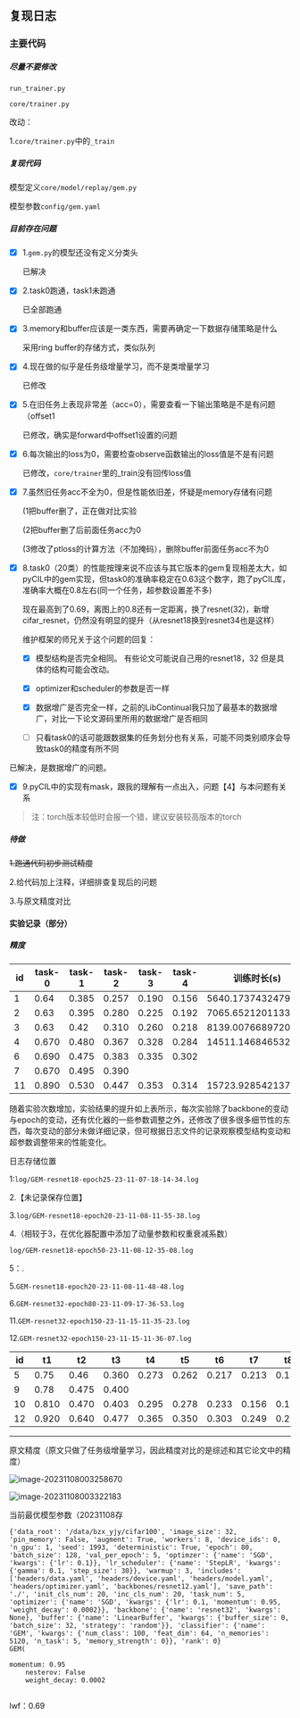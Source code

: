 ## 复现日志

### 主要代码

##### 尽量不要修改

`run_trainer.py`

`core/trainer.py`

改动：

1.`core/trainer.py`中的`_train`

##### 复现代码

模型定义`core/model/replay/gem.py`

模型参数`config/gem.yaml`

##### 目前存在问题

- [x] 1.`gem.py`的模型还没有定义分类头

  已解决

- [x] 2.task0跑通，task1未跑通

  已全部跑通

- [x] 3.memory和buffer应该是一类东西，需要再确定一下数据存储策略是什么

  采用ring buffer的存储方式，类似队列

- [x] 4.现在做的似乎是任务级增量学习，而不是类增量学习

  已修改

- [x] 5.在旧任务上表现非常差（acc=0），需要查看一下输出策略是不是有问题（offset1

  已修改，确实是forward中offset1设置的问题

- [x] 6.每次输出的loss为0，需要检查observe函数输出的loss值是不是有问题

  已修改，`core/trainer`里的_train没有回传loss值

- [x] 7.虽然旧任务acc不全为0，但是性能依旧差，怀疑是memory存储有问题

  (1把buffer删了，正在做对比实验

  (2把buffer删了后前面任务acc为0

  (3修改了ptloss的计算方法（不加掩码），删除buffer前面任务acc不为0

- [x] 8.task0（20类）的性能按理来说不应该与其它版本的gem复现相差太大，如pyCIL中的gem实现，但task0的准确率稳定在0.63这个数字，跑了pyCIL库，准确率大概在0.8左右(同一个任务，超参数设置差不多)

  现在最高到了0.69，离图上的0.8还有一定距离，换了resnet(32)，新增cifar_resnet，仍然没有明显的提升（从resnet18换到resnet34也是这样）

  

  维护框架的师兄关于这个问题的回复：

  - [x] 模型结构是否完全相同。  有些论文可能说自己用的resnet18，32 但是具体的结构可能会改动。
  - [x] optimizer和scheduler的参数是否一样
  - [x] 数据增广是否完全一样，之前的LibContinual我只加了最基本的数据增广，对比一下论文源码里所用的数据增广是否相同
  - [ ] 只看task0的话可能跟数据集的任务划分也有关系，可能不同类别顺序会导致task0的精度有所不同


已解决，是数据增广的问题。

- [x] 9.pyCIL中的实现有mask，跟我的理解有一点出入，问题【4】与本问题有关系

  

> 注：torch版本较低时会报一个错，建议安装较高版本的torch



##### 待做

~~1.跑通代码初步测试精度~~

2.给代码加上注释，详细排查复现后的问题

3.与原文精度对比



#### 实验记录（部分）

##### 精度

| id   | task-0 | task-1 | task-2 | task-3 | task-4 | 训练时长(s)        |
| ---- | ------ | ------ | ------ | ------ | ------ | ------------------ |
| 1    | 0.64   | 0.385  | 0.257  | 0.190  | 0.156  | 5640.173743247986  |
| 2    | 0.63   | 0.395  | 0.280  | 0.225  | 0.192  | 7065.652120113373  |
| 3    | 0.63   | 0.42   | 0.310  | 0.260  | 0.218  | 8139.007668972015  |
| 4    | 0.670  | 0.480  | 0.367  | 0.328  | 0.284  | 14511.146846532822 |
| 6    | 0.690  | 0.475  | 0.383  | 0.335  | 0.302  |                    |
| 7    | 0.670  | 0.495  | 0.390  |        |        |                    |
| 11   | 0.890  | 0.530  | 0.447  | 0.353  | 0.314  | 15723.928542137146 |

随着实验次数增加，实验结果的提升如上表所示，每次实验除了backbone的变动与epoch的变动，还有优化器的一些参数调整之外，还修改了很多很多细节性的东西，每次变动的部分未做详细记录，但可根据日志文件的记录观察模型结构变动和超参数调整带来的性能变化。



日志存储位置

1:`log/GEM-resnet18-epoch25-23-11-07-18-14-34.log`

2.【未记录保存位置】

3.`log/GEM-resnet18-epoch20-23-11-08-11-55-38.log`

4.（相较于3，在优化器配置中添加了动量参数和权重衰减系数）

`log/GEM-resnet18-epoch50-23-11-08-12-35-08.log`

5：.

5.`GEM-resnet18-epoch20-23-11-08-11-48-48.log`

6.`GEM-resnet32-epoch80-23-11-09-17-36-53.log`

11.`GEM-resnet32-epoch150-23-11-15-11-35-23.log`

12.`GEM-resnet32-epoch150-23-11-15-11-36-07.log`

| id   | t1    | t2    | t3    | t4    | t5    | t6    | t7    | t8    | t9    | t10   |                   |
| ---- | ----- | ----- | ----- | ----- | ----- | ----- | ----- | ----- | ----- | ----- | ----------------- |
| 5    | 0.75  | 0.46  | 0.360 | 0.273 | 0.262 | 0.217 | 0.213 | 0.182 | 0.173 | 0.157 | 10246.50859093666 |
| 9    | 0.78  | 0.475 | 0.400 |       |       |       |       |       |       |       |                   |
| 10   | 0.810 | 0.470 | 0.403 | 0.295 | 0.278 | 0.233 | 0.156 | 0.126 | 0.120 | 0.064 |                   |
| 12   | 0.920 | 0.640 | 0.477 | 0.365 | 0.350 | 0.303 | 0.249 | 0.223 | 0.198 | 0.101 |                   |

---

原文精度（原文只做了任务级增量学习，因此精度对比的是综述和其它论文中的精度）

![image-20231108003258670](C:\Users\hanabi\AppData\Roaming\Typora\typora-user-images\image-20231108003258670.png)

![image-20231108003322183](C:\Users\hanabi\AppData\Roaming\Typora\typora-user-images\image-20231108003322183.png)



当前最优模型参数（20231108存

```
{'data_root': '/data/bzx_yjy/cifar100', 'image_size': 32, 'pin_memory': False, 'augment': True, 'workers': 8, 'device_ids': 0, 'n_gpu': 1, 'seed': 1993, 'deterministic': True, 'epoch': 80, 'batch_size': 128, 'val_per_epoch': 5, 'optimzer': {'name': 'SGD', 'kwargs': {'lr': 0.1}}, 'lr_scheduler': {'name': 'StepLR', 'kwargs': {'gamma': 0.1, 'step_size': 30}}, 'warmup': 3, 'includes': ['headers/data.yaml', 'headers/device.yaml', 'headers/model.yaml', 'headers/optimizer.yaml', 'backbones/resnet12.yaml'], 'save_path': './', 'init_cls_num': 20, 'inc_cls_num': 20, 'task_num': 5, 'optimizer': {'name': 'SGD', 'kwargs': {'lr': 0.1, 'momentum': 0.95, 'weight_decay': 0.0002}}, 'backbone': {'name': 'resnet32', 'kwargs': None}, 'buffer': {'name': 'LinearBuffer', 'kwargs': {'buffer_size': 0, 'batch_size': 32, 'strategy': 'random'}}, 'classifier': {'name': 'GEM', 'kwargs': {'num_class': 100, 'feat_dim': 64, 'n_memories': 5120, 'n_task': 5, 'memory_strength': 0}}, 'rank': 0}
GEM(

momentum: 0.95
    nesterov: False
    weight_decay: 0.0002
    
```





lwf：0.69



